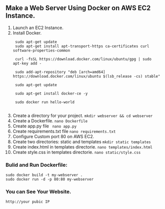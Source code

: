 ## Make a Web Server Using Docker on AWS EC2 Instance.

   1. Launch an EC2 Instance.
   2. Install Docker.
      ```
       sudo apt-get update
       sudo apt-get install apt-transport-https ca-certificates curl software-properties-common
       
       curl -fsSL https://download.docker.com/linux/ubuntu/gpg | sudo apt-key add -
       
       sudo add-apt-repository "deb [arch=amd64] https://download.docker.com/linux/ubuntu $(lsb_release -cs) stable"
       
       sudo apt-get update
       
       sudo apt-get install docker-ce -y
       
       sudo docker run hello-world
   
      ```
   3. Create a directory for your project.
        ```mkdir webserver && cd webserver```
   4. Create a Dockerfile.
        ```nano Dockerfile```
   5. Create app.py file
        ``` nano app.py```
   6. Create requirements.txt file
        ``` nano requirements.txt ```
   7. Configure Custom port 80 on AWS EC2.
   8. Create two directories: static and templates
        ```mkdir static templates```
   9. Create index.html in templates directorie.
       ```nano templates/index.html```
   10. Create style.css in templates directorie.
         ```nano static/style.css```

### Bulid and Run Dockerfile:

```
sudo docker build -t my-webserver .
sudo docker run -d -p 80:80 my-webserver

```

### You can See Your Website.
  ```http://your pubic IP ```
